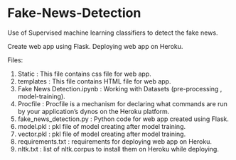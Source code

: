 # Fake-News-Detection
Use of Supervised machine learning classifiers to detect the fake news.



Create web app using Flask.
Deploying web app on Heroku.

Files:
1. Static : This file contains css file for web app.
2. templates : This file contains HTML file for web app.
3. Fake News Detection.ipynb : Working with Datasets (pre-processing , model-training).
4. Procfile : Procfile is a mechanism for declaring what commands are run by your application’s dynos on the Heroku platform.
5. fake_news_detection.py : Python code for web app created using Flask.
6. model.pkl : pkl file of model creating after model training.
7. vector.pkl : pkl file of model creating after model training.
8. requirements.txt : requirements for deploying web app on Heroku.
9. nltk.txt : list of nltk.corpus to install them on Heroku while deploying.
